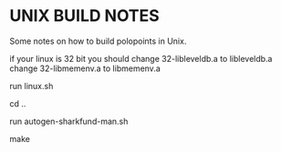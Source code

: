 UNIX BUILD NOTES
====================
Some notes on how to build polopoints  in Unix. 

if your linux is 32 bit  you should change 32-libleveldb.a to  libleveldb.a
                                     change 32-libmemenv.a to  libmemenv.a

run linux.sh 

cd ..

run autogen-sharkfund-man.sh 

make 


